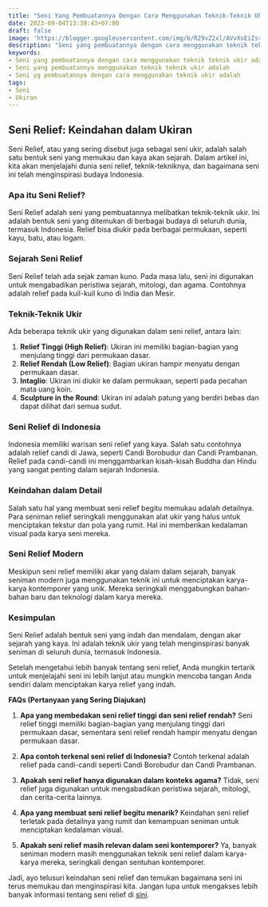 ```yaml
---
title: "Seni Yang Pembuatannya Dengan Cara Menggunakan Teknik-Teknik Ukir Adalah"
date: 2023-09-04T13:39:43+07:00
draft: false
image: 'https://blogger.googleusercontent.com/img/b/R29vZ2xl/AVvXsEiZsrR8_bm_iIrNzuX2x1dWcSNv8qhClUhGxCqRUBQll8-JqnAwtNs0hhSVFII0ToJpKNUUuVQJwwd5_pKrQrECHPKIZQh8-mRDG164bQ4jofUhWEjL9Ym_yKZeG0XFjo8O_Yar2UQXDVKE158byBx4AKIORAVIQ1PFNxCqGymWTfww1Zz_GfVJP2L-O9I/s360/seni-relief.jpg'
description: "Seni yang pembuatannya dengan cara menggunakan teknik teknik ukir adalah Seni Relief, atau yang sering disebut juga sebagai seni ukir, adalah salah satu bentuk seni yang memukau dan kaya akan sejarah."
keywords:
- Seni yang pembuatannya dengan cara menggunakan teknik teknik ukir adalah
- Seni yang pembuatannya menggunakan teknik teknik ukir adalah
- Seni yg pembuatannya dengan cara menggunakan teknik ukir adalah
tags:
- Seni
- Ukiran
---
```


## Seni Relief: Keindahan dalam Ukiran

Seni Relief, atau yang sering disebut juga sebagai seni ukir, adalah salah satu bentuk seni yang memukau dan kaya akan sejarah. Dalam artikel ini, kita akan menjelajahi dunia seni relief, teknik-tekniknya, dan bagaimana seni ini telah menginspirasi budaya Indonesia.

### Apa itu Seni Relief?
Seni Relief adalah seni yang pembuatannya melibatkan teknik-teknik ukir. Ini adalah bentuk seni yang ditemukan di berbagai budaya di seluruh dunia, termasuk Indonesia. Relief bisa diukir pada berbagai permukaan, seperti kayu, batu, atau logam.

### Sejarah Seni Relief
Seni Relief telah ada sejak zaman kuno. Pada masa lalu, seni ini digunakan untuk mengabadikan peristiwa sejarah, mitologi, dan agama. Contohnya adalah relief pada kuil-kuil kuno di India dan Mesir.

### Teknik-Teknik Ukir
Ada beberapa teknik ukir yang digunakan dalam seni relief, antara lain:
1. **Relief Tinggi (High Relief)**: Ukiran ini memiliki bagian-bagian yang menjulang tinggi dari permukaan dasar.
2. **Relief Rendah (Low Relief)**: Bagian ukiran hampir menyatu dengan permukaan dasar.
3. **Intaglio**: Ukiran ini diukir ke dalam permukaan, seperti pada pecahan mata uang koin.
4. **Sculpture in the Round**: Ukiran ini adalah patung yang berdiri bebas dan dapat dilihat dari semua sudut.

### Seni Relief di Indonesia
Indonesia memiliki warisan seni relief yang kaya. Salah satu contohnya adalah relief candi di Jawa, seperti Candi Borobudur dan Candi Prambanan. Relief pada candi-candi ini menggambarkan kisah-kisah Buddha dan Hindu yang sangat penting dalam sejarah Indonesia.

### Keindahan dalam Detail
Salah satu hal yang membuat seni relief begitu memukau adalah detailnya. Para seniman relief seringkali menggunakan alat ukir yang halus untuk menciptakan tekstur dan pola yang rumit. Hal ini memberikan kedalaman visual pada karya seni mereka.

### Seni Relief Modern
Meskipun seni relief memiliki akar yang dalam dalam sejarah, banyak seniman modern juga menggunakan teknik ini untuk menciptakan karya-karya kontemporer yang unik. Mereka seringkali menggabungkan bahan-bahan baru dan teknologi dalam karya mereka.

### Kesimpulan
Seni Relief adalah bentuk seni yang indah dan mendalam, dengan akar sejarah yang kaya. Ini adalah teknik ukir yang telah menginspirasi banyak seniman di seluruh dunia, termasuk Indonesia.

Setelah mengetahui lebih banyak tentang seni relief, Anda mungkin tertarik untuk menjelajahi seni ini lebih lanjut atau mungkin mencoba tangan Anda sendiri dalam menciptakan karya relief yang indah.

**FAQs (Pertanyaan yang Sering Diajukan)**

1. **Apa yang membedakan seni relief tinggi dan seni relief rendah?**
   Seni relief tinggi memiliki bagian-bagian yang menjulang tinggi dari permukaan dasar, sementara seni relief rendah hampir menyatu dengan permukaan dasar.

2. **Apa contoh terkenal seni relief di Indonesia?**
   Contoh terkenal adalah relief pada candi-candi seperti Candi Borobudur dan Candi Prambanan.

3. **Apakah seni relief hanya digunakan dalam konteks agama?**
   Tidak, seni relief juga digunakan untuk mengabadikan peristiwa sejarah, mitologi, dan cerita-cerita lainnya.

4. **Apa yang membuat seni relief begitu menarik?**
   Keindahan seni relief terletak pada detailnya yang rumit dan kemampuan seniman untuk menciptakan kedalaman visual.

5. **Apakah seni relief masih relevan dalam seni kontemporer?**
   Ya, banyak seniman modern masih menggunakan teknik seni relief dalam karya-karya mereka, seringkali dengan sentuhan kontemporer.

Jadi, ayo telusuri keindahan seni relief dan temukan bagaimana seni ini terus memukau dan menginspirasi kita. Jangan lupa untuk mengakses lebih banyak informasi tentang seni relief di [sini](https://rromadhona.github.io).